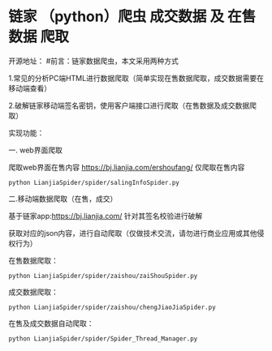 # 链家 （python）爬虫  成交数据 及 在售数据 爬取

开源地址：
#前言：链家数据爬虫，本文采用两种方式

1.常见的分析PC端HTML进行数据爬取（简单实现在售数据爬取，成交数据需要在移动端查看）

2.破解链家移动端签名密钥，使用客户端接口进行爬取（在售数据及成交数据爬取）

实现功能：

一. web界面爬取

爬取web界面在售内容 https://bj.lianjia.com/ershoufang/ 仅爬取在售内容

```
python LianjiaSpider/spider/salingInfoSpider.py

```

二.移动端数据爬取（在售，成交）

基于链家app:https://bj.lianjia.com/ 针对其签名校验进行破解

获取对应的json内容，进行自动爬取（仅做技术交流，请勿进行商业应用或其他侵权行为）

在售数据爬取：
```
python LianjiaSpider/spider/zaishou/zaiShouSpider.py
```
成交数据爬取：
```
python LianjiaSpider/spider/zaishou/chengJiaoJiaSpider.py
```


在售及成交数据自动爬取：
```
python LianjiaSpider/spider/Spider_Thread_Manager.py
```
